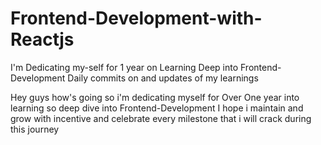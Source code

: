 # Frontend-Development-with-Reactjs
I'm Dedicating my-self for 1 year on Learning Deep into Frontend-Development
Daily commits on and updates of my learnings


Hey guys how's going so i'm dedicating myself for
Over One year into learning so deep dive into Frontend-Development
I hope i maintain and grow with incentive
and celebrate every milestone that i will crack during
this journey
